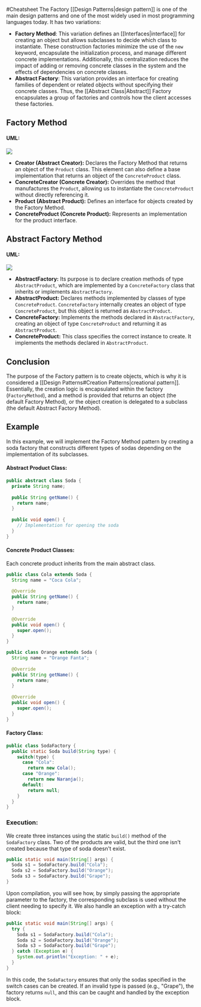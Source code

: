 #Cheatsheet 
The Factory [[Design Patterns|design pattern]] is one of the main design patterns and one of the most widely used in most programming languages today. It has two variations:
- **Factory Method**:
  This variation defines an [[Interfaces|interface]] for creating an object but allows subclasses to decide which class to instantiate. These construction factories minimize the use of the `new` keyword, encapsulate the initialization process, and manage different concrete implementations. Additionally, this centralization reduces the impact of adding or removing concrete classes in the system and the effects of dependencies on concrete classes.
- **Abstract Factory**:
  This variation provides an interface for creating families of dependent or related objects without specifying their concrete classes. Thus, the [[Abstract Class|Abstract]] Factory encapsulates a group of factories and controls how the client accesses these factories.
## Factory Method
#### UML:
![](https://t12904266.p.clickup-attachments.com/t12904266/316ee73a-1bd3-4c8d-83d3-433db063b230/image.png)
- **Creator (Abstract Creator):** Declares the Factory Method that returns an object of the `Product` class. This element can also define a base implementation that returns an object of the `ConcreteProduct` class.
- **ConcreteCreator (Concrete Creator):** Overrides the method that manufactures the `Product`, allowing us to instantiate the `ConcreteProduct` without directly referencing it.
- **Product (Abstract Product):**  Defines an interface for objects created by the Factory Method.
- **ConcreteProduct (Concrete Product):** Represents an implementation for the product interface.
## Abstract Factory Method
#### UML:
![](https://t12904266.p.clickup-attachments.com/t12904266/b13f2815-306f-4e5b-9393-5b9f852993db/image.png)
- **AbstractFactory:** Its purpose is to declare creation methods of type `AbstractProduct`, which are implemented by a `ConcreteFactory` class that inherits or implements `AbstractFactory`.
- **AbstractProduct:** Declares methods implemented by classes of type `ConcreteProduct`. `ConcreteFactory` internally creates an object of type `ConcreteProduct`, but this object is returned as `AbstractProduct`.
- **ConcreteFactory:** Implements the methods declared in `AbstractFactory`, creating an object of type `ConcreteProduct` and returning it as `AbstractProduct`.
- **ConcreteProduct:** This class specifies the correct instance to create. It implements the methods declared in `AbstractProduct`.
## Conclusion
The purpose of the Factory pattern is to create objects, which is why it is considered a [[Design Patterns#Creation Patterns|creational pattern]]. Essentially, the creation logic is encapsulated within the factory (`FactoryMethod`), and a method is provided that returns an object (the default Factory Method), or the object creation is delegated to a subclass (the default Abstract Factory Method).
## Example
In this example, we will implement the Factory Method pattern by creating a soda factory that constructs different types of sodas depending on the implementation of its subclasses.
#### Abstract Product Class:
```java
public abstract class Soda {
  private String name;
  
  public String getName() { 
    return name; 
  }
  
  public void open() {
    // Implementation for opening the soda
  }
}
```
#### Concrete Product Classes:
Each concrete product inherits from the main abstract class.
```java
public class Cola extends Soda {
  String name = "Coca Cola";
  
  @Override
  public String getName() { 
    return name; 
  }
  
  @Override
  public void open() { 
    super.open(); 
  }
}

public class Orange extends Soda {
  String name = "Orange Fanta";
  
  @Override
  public String getName() { 
    return name; 
  }
  
  @Override
  public void open() { 
    super.open(); 
  }
}
```
#### Factory Class:
```java
public class SodaFactory {
  public static Soda build(String type) {
    switch(type) {
      case "Cola":
        return new Cola();
      case "Orange":
        return new Naranja();
      default:
        return null;
    }
  }
}
```
### Execution:
We create three instances using the static `build()` method of the `SodaFactory` class. Two of the products are valid, but the third one isn't created because that type of soda doesn't exist.
```java
public static void main(String[] args) {
  Soda s1 = SodaFactory.build("Cola");
  Soda s2 = SodaFactory.build("Orange");
  Soda s3 = SodaFactory.build("Grape");
}
```
Upon compilation, you will see how, by simply passing the appropriate parameter to the factory, the corresponding subclass is used without the client needing to specify it. We also handle an exception with a try-catch block:
```java
public static void main(String[] args) {
  try {
	Soda s1 = SodaFactory.build("Cola");
	Soda s2 = SodaFactory.build("Orange");
	Soda s3 = SodaFactory.build("Grape");
  } catch (Exception e) {
    System.out.println("Exception: " + e);
  }
}
```
In this code, the `SodaFactory` ensures that only the sodas specified in the switch cases can be created. If an invalid type is passed (e.g., "Grape"), the factory returns `null`, and this can be caught and handled by the exception block.